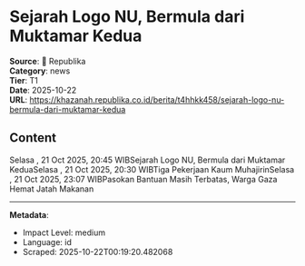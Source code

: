 # Sejarah Logo NU, Bermula dari Muktamar Kedua

**Source**: 📰 Republika  
**Category**: news  
**Tier**: T1  
**Date**: 2025-10-22  
**URL**: https://khazanah.republika.co.id/berita/t4hhkk458/sejarah-logo-nu-bermula-dari-muktamar-kedua

## Content

Selasa , 21 Oct 2025, 20:45 WIBSejarah Logo NU, Bermula dari Muktamar KeduaSelasa , 21 Oct 2025, 20:30 WIBTiga Pekerjaan Kaum MuhajirinSelasa , 21 Oct 2025, 23:07 WIBPasokan Bantuan Masih Terbatas, Warga Gaza Hemat Jatah Makanan

---

**Metadata**:
- Impact Level: medium
- Language: id
- Scraped: 2025-10-22T00:19:20.482068

